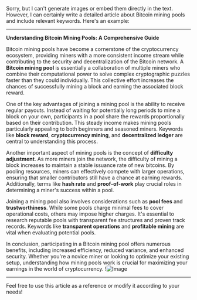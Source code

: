 Sorry, but I can't generate images or embed them directly in the text. However, I can certainly write a detailed article about Bitcoin mining pools and include relevant keywords. Here's an example:

---

**Understanding Bitcoin Mining Pools: A Comprehensive Guide**

Bitcoin mining pools have become a cornerstone of the cryptocurrency ecosystem, providing miners with a more consistent income stream while contributing to the security and decentralization of the Bitcoin network. A **Bitcoin mining pool** is essentially a collaboration of multiple miners who combine their computational power to solve complex cryptographic puzzles faster than they could individually. This collective effort increases the chances of successfully mining a block and earning the associated block reward.

One of the key advantages of joining a mining pool is the ability to receive regular payouts. Instead of waiting for potentially long periods to mine a block on your own, participants in a pool share the rewards proportionally based on their contribution. This steady income makes mining pools particularly appealing to both beginners and seasoned miners. Keywords like **block reward**, **cryptocurrency mining**, and **decentralized ledger** are central to understanding this process.

Another important aspect of mining pools is the concept of **difficulty adjustment**. As more miners join the network, the difficulty of mining a block increases to maintain a stable issuance rate of new bitcoins. By pooling resources, miners can effectively compete with larger operations, ensuring that smaller contributors still have a chance at earning rewards. Additionally, terms like **hash rate** and **proof-of-work** play crucial roles in determining a miner's success within a pool.

Joining a mining pool also involves considerations such as **pool fees** and **trustworthiness**. While some pools charge minimal fees to cover operational costs, others may impose higher charges. It's essential to research reputable pools with transparent fee structures and proven track records. Keywords like **transparent operations** and **profitable mining** are vital when evaluating potential pools.

In conclusion, participating in a Bitcoin mining pool offers numerous benefits, including increased efficiency, reduced variance, and enhanced security. Whether you're a novice miner or looking to optimize your existing setup, understanding how mining pools work is crucial for maximizing your earnings in the world of cryptocurrency. !![Image](https://github.com/user-attachments/assets/3be06921-4469-491d-bd37-5f14c53422b7)

--- 

Feel free to use this article as a reference or modify it according to your needs!